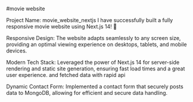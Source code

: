 #movie website 

Project Name: movie_website_nextjs
I have successfully built a fully responsive movie website using Next.js 14! 🎉

Responsive Design: The website adapts seamlessly to any screen size, providing an optimal viewing experience on desktops, tablets, and mobile devices.

Modern Tech Stack: Leveraged the power of Next.js 14 for server-side rendering and static site generation, ensuring fast load times and a great user experience. and fetched data with rapid api 

Dynamic Contact Form: Implemented a contact form that securely posts data to MongoDB, allowing for efficient and secure data handling.


